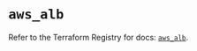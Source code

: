 # `aws_alb`

Refer to the Terraform Registry for docs: [`aws_alb`](https://registry.terraform.io/providers/hashicorp/aws/5.39.1/docs/resources/alb).

